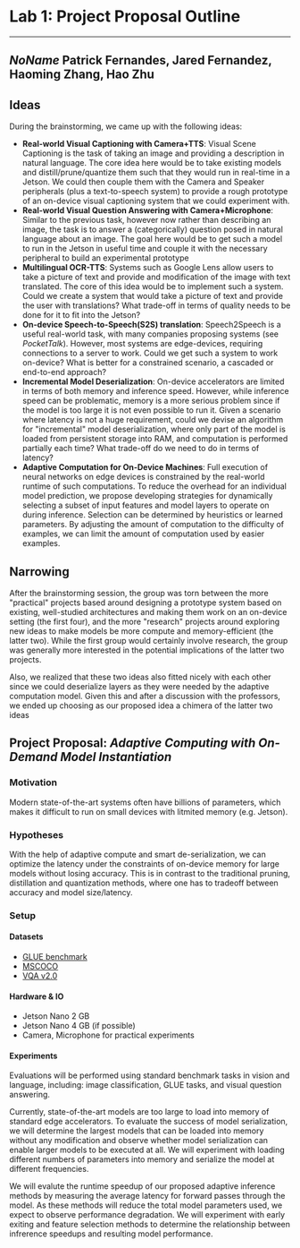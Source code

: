 # Lab 1: Project Proposal Outline
---

*NoName*
Patrick Fernandes, Jared Fernandez, Haoming Zhang, Hao Zhu
---


## Ideas

During the brainstorming, we came up with the following ideas:

* **Real-world Visual Captioning with Camera+TTS**: 
Visual Scene Captioning is the task of taking an image and providing a description in natural language. The core idea here would be to take existing models and distill/prune/quantize them such that they would run in real-time in a Jetson. We could then couple them with the Camera and Speaker peripherals (plus a text-to-speech system) to provide a rough prototype of an on-device visual captioning system that we could experiment with.
* **Real-world Visual Question Answering with Camera+Microphone**:
Similar to the previous task, however now rather than describing an image, the task is to answer a (categorically) question posed in natural language about an image. The goal here would be to get such a model to run in the Jetson in useful time and couple it with the necessary peripheral to build an experimental prototype
* **Multilingual OCR-TTS**: Systems such as Google Lens allow users to take a picture of text and provide and modification of the image with text translated. The core of this idea would be to implement such a system. Could we create a system that would take a picture of text and provide the user with translations? What trade-off in terms of quality needs to be done for it to fit into the Jetson? 
* **On-device Speech-to-Speech(S2S) translation**: Speech2Speech is a useful real-world task, with many companies proposing systems (see *PocketTalk*). However, most systems are edge-devices, requiring connections to a server to work. Could we get such a system to work on-device? What is better for a constrained scenario, a cascaded or end-to-end approach? 
* **Incremental Model Deserialization**: On-device accelerators are limited in terms of both memory and inference speed. However, while inference speed can be problematic, memory is a more serious problem since if the model is too large it is not even possible to run it. Given a scenario where latency is not a huge requirement, could we devise an algorithm for "incremental" model deserialization, where only part of the model is loaded from persistent storage into RAM, and computation is performed partially each time? What trade-off do we need to do in terms of latency?
* **Adaptive Computation for On-Device Machines**: Full execution of neural networks on edge devices is constrained by the real-world runtime of such computations. To reduce the overhead for an individual model prediction, we propose developing strategies for dynamically selecting a subset of input features and model layers to operate on during inference. Selection can be determined by heuristics or learned parameters. By adjusting the amount of computation to the difficulty of examples, we can limit the amount of computation used by easier examples.


## Narrowing

After the brainstorming session, the group was torn between the more "practical" projects based around designing a prototype system based on existing, well-studied architectures and making them work on an on-device setting (the first four), and the more "research" projects around exploring new ideas to make models be more compute and memory-efficient (the latter two).
While the first group would certainly involve research, the group was generally more interested in the potential implications of the latter two projects. 

Also, we realized that these two ideas also fitted nicely with each other since we could deserialize layers as they were needed by the adaptive computation model. Given this and after a discussion with the professors, we ended up choosing as our proposed idea a chimera of the latter two ideas


## Project Proposal: *Adaptive Computing with On-Demand Model Instantiation*

### Motivation

Modern state-of-the-art systems often have billions of parameters, which makes it difficult to run on small devices with litmited memory (e.g. Jetson). 

### Hypotheses

With the help of adaptive compute and smart de-serialization, we can optimize the latency under the constraints of on-device memory for large models without losing accuracy. This is in contrast to the traditional pruning, distillation and quantization methods, where one has to tradeoff between accuracy and model size/latency. 

### Setup

#### Datasets
- [GLUE benchmark](https://gluebenchmark.com/)
- [MSCOCO](https://cocodataset.org/#home)
- [VQA v2.0](https://visualqa.org/)

#### Hardware & IO
- Jetson Nano 2 GB
- Jetson Nano 4 GB (if possible)
- Camera, Microphone for practical experiments

#### Experiments

Evaluations will be performed using standard benchmark tasks in vision and language, including: image classification, GLUE tasks, and visual question answering.

Currently, state-of-the-art models are too large to load into memory of standard edge accelerators. To evaluate the success of model serialization, we will determine the largest models that can be loaded into memory without any modification and observe whether model serialization can enable larger models to be executed at all. We will experiment with loading different numbers of parameters into memory and serialize the model at different frequencies.

We will evalute the runtime speedup of our proposed adaptive inference methods by measuring the average latency for forward passes through the model. As these methods will reduce the total model parameters used, we expect to observe performance degradation. We will experiment with early exiting and feature selection methods to determine the relationship between infrerence speedups and resulting model performance.